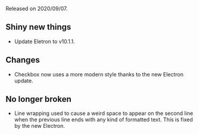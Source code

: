Released on 2020/09/07.

## Shiny new things

- Update Eletron to v10.1.1.

## Changes

- Checkbox now uses a more modern style thanks to the new Electron update.

## No longer broken

- Line wrapping used to cause a weird space to appear on the second line when the previous line ends with any kind of formatted text. This is fixed by the new Electron.
